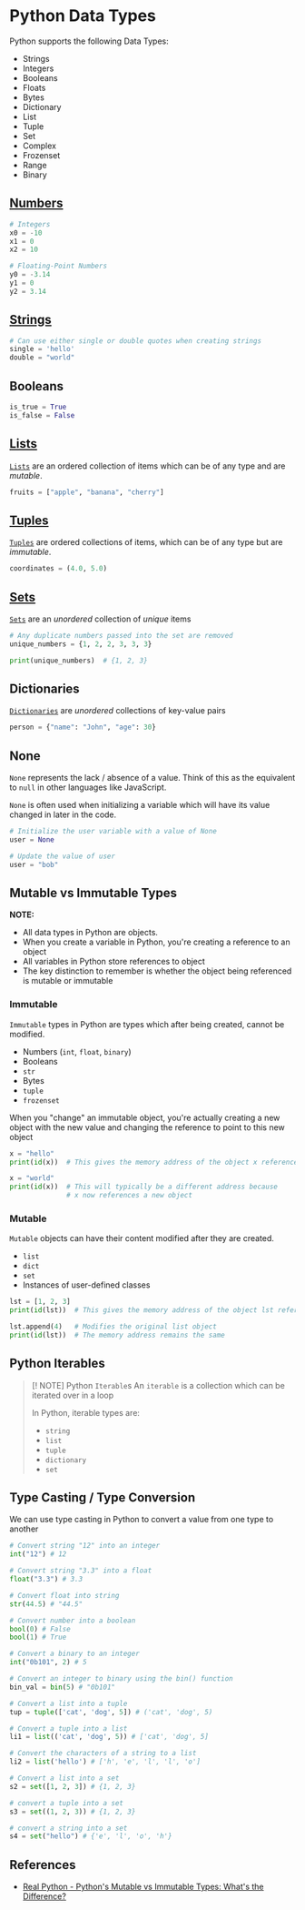 # Python Data Types

Python supports the following Data Types:

- Strings
- Integers
- Booleans
- Floats
- Bytes
- Dictionary
- List
- Tuple
- Set
- Complex
- Frozenset
- Range
- Binary

## [Numbers](python_data-types_numbers.md)

```python
# Integers
x0 = -10
x1 = 0
x2 = 10

# Floating-Point Numbers
y0 = -3.14
y1 = 0
y2 = 3.14
```

## [Strings](python_data-types_strings.md)

```python
# Can use either single or double quotes when creating strings
single = 'hello'
double = "world"
```

## Booleans

```python
is_true = True
is_false = False
```

## [Lists](python_data-types_lists.md)

[`Lists`](python_data-types_lists.md) are an ordered collection of items which can be of any type and are _mutable_.

```python
fruits = ["apple", "banana", "cherry"]
```

## [Tuples](python_data-types_tuples.md)

[`Tuples`](python_data-types_tuples.md) are ordered collections of items, which can be of any type but are _immutable_.

```python
coordinates = (4.0, 5.0)
```

## [Sets](python_data-types_sets.md)

[`Sets`](python_data-types_sets.md) are an _unordered_ collection of _unique_ items

```python
# Any duplicate numbers passed into the set are removed
unique_numbers = {1, 2, 2, 3, 3, 3}

print(unique_numbers)  # {1, 2, 3}
```

## Dictionaries

[`Dictionaries`](python_data-types_dictionaries.md) are _unordered_ collections of key-value pairs

```python
person = {"name": "John", "age": 30}
```

## None

`None` represents the lack / absence of a value. Think of this as the equivalent to `null` in other languages like JavaScript.

`None` is often used when initializing a variable which will have its value changed in later in the code.

```python
# Initialize the user variable with a value of None
user = None

# Update the value of user
user = "bob"
```

## Mutable vs Immutable Types

**NOTE:**

- All data types in Python are objects.
- When you create a variable in Python, you're creating a reference to an object
- All variables in Python store references to object
- The key distinction to remember is whether the object being referenced is mutable or immutable

### Immutable

`Immutable` types in Python are types which after being created, cannot be modified.

- Numbers (`int`, `float`, `binary`)
- Booleans
- `str`
- Bytes
- `tuple`
- `frozenset`

When you "change" an immutable object, you're actually creating a new object with the new value and changing the reference to point to this new object

```python
x = "hello"
print(id(x))  # This gives the memory address of the object x references

x = "world"
print(id(x))  # This will typically be a different address because
              # x now references a new object
```

### Mutable

`Mutable` objects can have their content modified after they are created.

- `list`
- `dict`
- `set`
- Instances of user-defined classes

```python
lst = [1, 2, 3]
print(id(lst))  # This gives the memory address of the object lst references

lst.append(4)   # Modifies the original list object
print(id(lst))  # The memory address remains the same
```

## Python Iterables

> [! NOTE] Python `Iterable`s
> An `iterable` is a collection which can be iterated over in a loop
>
> In Python, iterable types are:
>
> - `string`
> - `list`
> - `tuple`
> - `dictionary`
> - `set`

## Type Casting / Type Conversion

We can use type casting in Python to convert a value from one type to another

```python
# Convert string "12" into an integer
int("12") # 12

# Convert string "3.3" into a float
float("3.3") # 3.3

# Convert float into string
str(44.5) # "44.5"

# Convert number into a boolean
bool(0) # False
bool(1) # True

# Convert a binary to an integer
int("0b101", 2) # 5

# Convert an integer to binary using the bin() function
bin_val = bin(5) # "0b101"

# Convert a list into a tuple
tup = tuple(['cat', 'dog', 5]) # ('cat', 'dog', 5)

# Convert a tuple into a list
li1 = list(('cat', 'dog', 5)) # ['cat', 'dog', 5]

# Convert the characters of a string to a list
li2 = list('hello') # ['h', 'e', 'l', 'l', 'o']

# Convert a list into a set
s2 = set([1, 2, 3]) # {1, 2, 3}

# convert a tuple into a set
s3 = set((1, 2, 3)) # {1, 2, 3}

# convert a string into a set
s4 = set("hello") # {'e', 'l', 'o', 'h'}
```

## References

- [Real Python - Python's Mutable vs Immutable Types: What's the Difference?](https://realpython.com/python-mutable-vs-immutable-types/#:~:text=types%20in%20Python.-,Mutability%20vs%20Immutability,its%20internal%20state%20after%20creation.)
